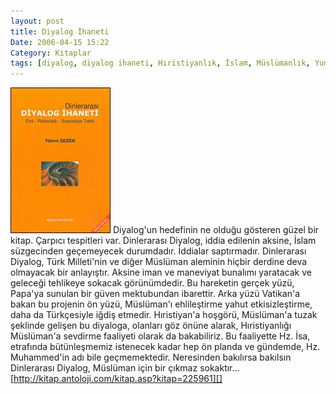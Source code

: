 ```yaml
---
layout: post
title: Diyalog İhaneti
Date: 2006-04-15 15:22
Category: Kitaplar
tags: [diyalog, diyalog ihaneti, Hıristiyanlık, İslam, Müslümanlık, Yumni Sezen]
---
```


<span class="kitap-resmi">![Diyalog İhaneti][]</span> Diyalog'un hedefinin ne olduğu gösteren güzel bir
kitap. Çarpıcı tespitleri var. Dinlerarası Diyalog, iddia edilenin aksine, İslam süzgecinden geçemeyecek durumdadır. İddialar saptırmadır.
Dinlerarası Diyalog, Türk Milleti'nin ve diğer Müslüman aleminin hiçbir
derdine deva olmayacak bir anlayıştır. Aksine iman ve maneviyat bunalımı
yaratacak ve geleceği tehlikeye sokacak görünümdedir. Bu hareketin
gerçek yüzü, Papa'ya sunulan bir güven mektubundan ibarettir. Arka yüzü
Vatikan'a bakan bu projenin ön yüzü, Müslüman'ı ehlileştirme yahut
etkisizleştirme, daha da Türkçesiyle iğdiş etmedir. Hıristiyan'a
hoşgörü, Müslüman'a tuzak şeklinde gelişen bu diyaloga, olanları göz
önüne alarak, Hıristiyanlığı Müslüman'a sevdirme faaliyeti olarak da
bakabiliriz. Bu faaliyette Hz. İsa, etrafında bütünleşmemiz istenecek
kadar hep ön planda ve gündemde, Hz. Muhammed'in adı bile geçmemektedir.
Neresinden bakılırsa bakılsın Dinlerarası Diyalog, Müslüman için bir
çıkmaz sokaktır... [http://kitap.antoloji.com/kitap.asp?kitap=225961][]

  [Diyalog İhaneti]: /images/diyalog_ihaneti_yumni_sezer.jpg
    "Diyalog İhaneti"
  [http://kitap.antoloji.com/kitap.asp?kitap=225961]: http://kitap.antoloji.com/kitap.asp?kitap=225961

